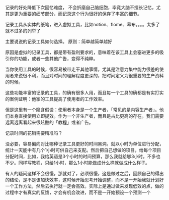 记录的好处降低下次回忆难度， 不会折磨自己脑细胞，毕竟大脑不擅长记忆，尤其是更为重要的细节部分，而记录这个行为很好的保存了丰富的细节。

记录工具从实体的纸笔，进入虚拟工具，比如notion、flome、幕布。。。。太多了就不过多的列举了

主要说说的记录工具如何选择。
原则：简单越简单越好

原因是虚拟的记录工具，都是带有盈利要求的，意味着在该工具上会塞进更多的吸引你的功能，或者一些其他广告，变得不纯粹。

当你使用工具的时候，很容易被带走干其他事情，尤其是注意力集中能力很差的使用者来说很不利，而且对时间的理解程度更深的，把时间定义为很重要的生产资料的时候。

这些功能丰富的记录的工具，的确有很多人用，而且每一个工具的确都是有实打实的案例证明：他家的工具提高了使用者的工作效率。

但是这里有一个隐含假设：使用者本身是一个生产者，「常见的是内容生产者」。他们本身直接使用立即提效。作为一个非生产者，而且是占比更高的存在。我们需要远离远离看起来很炫酷的「教程」或者广告。

记录时间的花销需要精准吗？

没必要，容易偏向对比哪种记录工具更好的时间黑洞。就以小时为单位进行分配，统计一天能中有几个1小时可供自己来支配。然后把自己想做的项目，给每个项目分配时间，比如，我给英语是3个小时的时间预算，那么我就给够3小时，不多也不少。同样写教程，只给1小时，那么1小时能做成什么样就做成什么样子。

有人的疑问这样不会很慢，那就对了，必须很慢，这是做过之后，回顾自己的得出的结论，是不是该加快效率，这时候开始思考开始调整，而不是一开始我就计划好一个工作方法，然后去执行就一定会高效。实际上是通过做来发现低效的点，做的过程中才有真实的反馈，才会有机会改进，而不是一开始预设一个预测一个
